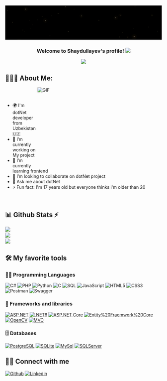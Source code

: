 <p align="center">
  <img src="https://github.com/ulugbekivich/ulugbekivich/blob/main/assets/github.gif" alt="Hi, I'm Shaydullayev 👋">
</p>

<h3 align="center">
    Welcome to Shaydullayev's profile!
    <img src="https://media.giphy.com/media/hvRJCLFzcasrR4ia7z/giphy.gif" width="28">
</h3>

<p align="center">
    <a href="https://github.com/Ulugbekivich/readme-typing-svg">
        <img
                src="https://readme-typing-svg.herokuapp.com/?lines=DotNet%20Developer;Always%20learning%20new%20things&center=true&width=380&height=45"></a>
</p>

## 👨🏻‍💻 About Me:

<img align="right" alt="GIF" src="https://raw.githubusercontent.com/abhisheknaiidu/abhisheknaiidu/master/code.gif" width="400" height="250" />

<br/>
<br/>

- 🌍 I'm dotNet developer from Uzbekistan 🇺🇿
- 🔭 I’m currently working on My project
- 🌱 I’m currently learning frontend 
- 👯 I’m looking to collaborate on dotNet project
- 💬 Ask me about dotNet
- ⚡️ Fun fact: I'm 17 years old but everyone thinks i'm older than 20

<br/>

## 📊 Github Stats ⚡

![](https://github-readme-stats.vercel.app/api?username=ulugbekivich&show_icons=true&theme=tokyonight&border=61dafb&hide_border=true)<br/>
![](https://github-readme-streak-stats.herokuapp.com/?user=ulugbekivich&theme=tokyonight&hide_border=true)<br/>
![](https://github-readme-stats.vercel.app/api/top-langs/?username=ulugbekivich&theme=tokyonight&hide_border=true&include_all_commits=false&count_private=true&layout=compact)


## 🛠️ My favorite tools

### 👨‍💻 Programming Languages

![C#](https://img.shields.io/badge/csharp-%2300599C.svg?style=flat&logo=csharp&logoColor=white) ![PHP](https://img.shields.io/badge/php-%23777BB4.svg?style=flat&logo=php&logoColor=white) ![Python](https://img.shields.io/badge/python-3670A0?style=flat&logo=python&logoColor=ffdd54) ![C](https://img.shields.io/badge/C-%2300599C.svg?style=flat&logo=C&logoColor=white) ![SQL](https://img.shields.io/badge/SQL-%2307405e.svg?style=flat&logo=amazon-dynamodb&logoColor=white) ![JavaScript](https://img.shields.io/badge/javascript-%23323330.svg?style=flat&logo=javascript&logoColor=%23F7DF1E) ![HTML5](https://img.shields.io/badge/html5-%23E34F26.svg?style=flat&logo=html5&logoColor=white) ![CSS3](https://img.shields.io/badge/css3-%231572B6.svg?style=flat&logo=css3&logoColor=white) ![Postman](https://img.shields.io/badge/Postman-FF6C37?style=flat&logo=postman&logoColor=white) ![Swagger](https://img.shields.io/badge/-Swagger-%23Clojure?style=flat&logo=swagger&logoColor=white)


### 🧰 Frameworks and libraries

<p>
    <a href="#">
        <img alt="ASP.NET"
             src="https://img.shields.io/badge/ASP.NET-%23013243.svg?style=flat&logo=ASP.NET&logoColor=white"></a>
    <a href="#">
        <img alt=".NET6"
             src="https://img.shields.io/badge/.NET6-%23150458.svg?style=flat&logo=.NET6&logoColor=white"></a>
    <a href="#">
        <img alt="ASP.NET Core"
             src="https://img.shields.io/badge/ASP.NET CORE-%23EE4C2C.svg?style=flat&logo=ASP.NET Core&logoColor=white"/></a>
    <a href="#">
        <img alt="Entity%20Fraemwork%20Core"
             src="https://img.shields.io/badge/Entity%20Fraemwork-092E20?style=flat&logo=Entity%20Fraemwork&logoColor=green"></a>
    <a href="#">
        <img alt="OpenCV"
             src="https://img.shields.io/badge/OpenCV-27338e?style=flat&logo=OpenCV&logoColor=white"/></a>
    <a href="#">
        <img alt="MVC"
             src="https://img.shields.io/badge/MVC-43B02A?style=flat&logo=MVC&logoColor=white"/></a>
</p>

### 🗄️ Databases

<p>
    <a href="#">
        <img alt="PostgreSQL"
             src="https://img.shields.io/badge/PostgreSQL-316192?style=flat&logo=postgresql&logoColor=white"/></a>
    <a href="#">
        <img alt="SQLite"
             src="https://img.shields.io/badge/SQLite-07405E?style=flat&logo=sql&logoColor=white"/></a>
    <a href="#">
        <img alt="MySql"
             src="https://img.shields.io/badge/mysql-DDD7D9?style=flat&logo=mysql&logoColor=black"/></a>
    <a href="#">
        <img alt="SQLServer"
             src="https://img.shields.io/badge/SQL%20Server-c0c0c0?style=flat&logo=amazon-dynamodb&logoColor=black"/></a>
</p>

## 🙋‍♂️ Connect with me

<p>
    <a href="https://github.com/ulugbekivich">
        <img alt="Github"
             src="https://img.shields.io/badge/GitHub-100000?style=flat&logo=github&logoColor=white"></a>
    <a href="https://www.linkedin.com/in/a-zamjon-shaydullayev-045510257/">
        <img alt="Linkedin"
             src="https://img.shields.io/badge/LinkedIn-0077B5?style=flat&logo=linkedin&logoColor=white"></a>
</p>
